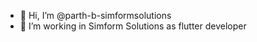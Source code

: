- 👋 Hi, I’m @parth-b-simformsolutions
- 🌱 I’m working in Simform Solutions as flutter developer

<!---
parth-b-simformsolutions/parth-b-simformsolutions is a ✨ special ✨ repository because its `README.md` (this file) appears on your GitHub profile.
You can click the Preview link to take a look at your changes.
--->
